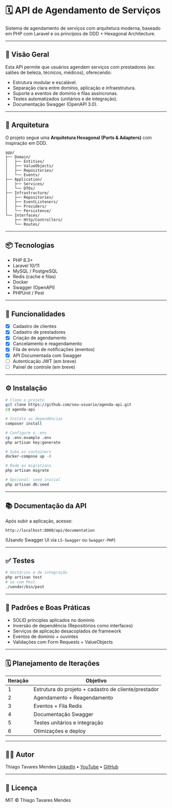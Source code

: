# 🗓️ API de Agendamento de Serviços

Sistema de agendamento de serviços com arquitetura moderna, baseado em PHP com Laravel e os princípios de DDD + Hexagonal Architecture.

---

## 🚀 Visão Geral

Esta API permite que usuários agendem serviços com prestadores (ex: salões de beleza, técnicos, médicos), oferecendo:

* Estrutura modular e escalável.
* Separação clara entre domínio, aplicação e infraestrutura.
* Suporte a eventos de domínio e filas assíncronas.
* Testes automatizados (unitários e de integração).
* Documentação Swagger (OpenAPI 3.0).

---

## 🧱 Arquitetura

O projeto segue uma **Arquitetura Hexagonal (Ports & Adapters)** com inspiração em DDD.

```
app/
├── Domain/
│   ├── Entities/
│   ├── ValueObjects/
│   ├── Repositories/
│   └── Events/
├── Application/
│   ├── Services/
│   └── DTOs/
├── Infrastructure/
│   ├── Repositories/
│   ├── EventListeners/
│   ├── Providers/
│   └── Persistence/
└── Interfaces/
    ├── Http/Controllers/
    └── Routes/
```

---

## 📦 Tecnologias

* PHP 8.3+
* Laravel 10/11
* MySQL / PostgreSQL
* Redis (cache e filas)
* Docker
* Swagger (OpenAPI)
* PHPUnit / Pest

---

## 🥪 Funcionalidades

* [x] Cadastro de clientes
* [x] Cadastro de prestadores
* [x] Criação de agendamento
* [x] Cancelamento e reagendamento
* [x] Fila de envio de notificações (eventos)
* [x] API Documentada com Swagger
* [ ] Autenticação JWT (em breve)
* [ ] Painel de controle (em breve)

---

## ⚙️ Instalação

```bash
# Clone o projeto
git clone https://github.com/seu-usuario/agenda-api.git
cd agenda-api

# Instale as dependências
composer install

# Configure o .env
cp .env.example .env
php artisan key:generate

# Suba os containers
docker-compose up -d

# Rode as migrations
php artisan migrate

# Opcional: seed inicial
php artisan db:seed
```

---

## 📚 Documentação da API

Após subir a aplicação, acesse:

```
http://localhost:8000/api/documentation
```

(Usando Swagger UI via `L5-Swagger` ou `Swagger-PHP`)

---

## ✅ Testes

```bash
# Unitários e de integração
php artisan test
# ou com Pest
./vendor/bin/pest
```

---

## 📌 Padrões e Boas Práticas

* SOLID principles aplicados no domínio
* Inversão de dependência (Repositórios como interfaces)
* Serviços de aplicação desacoplados de framework
* Eventos de domínio + ouvintes
* Validações com Form Requests + ValueObjects

---

## 🗓️ Planejamento de Iterações

| Iteração | Objetivo                                             |
| -------- | ---------------------------------------------------- |
| 1        | Estrutura do projeto + cadastro de cliente/prestador |
| 2        | Agendamento + Reagendamento                          |
| 3        | Eventos + Fila Redis                                 |
| 4        | Documentação Swagger                                 |
| 5        | Testes unitários e integração                        |
| 6        | Otimizações e deploy                                 |

---

## 🧑‍💻 Autor

Thiago Tavares Mendes
[LinkedIn](https://linkedin.com/in/thiagotavares) • [YouTube](https://youtube.com/@thiagotavares) • [GitHub](https://github.com/thiagotavares)

---

## 📝 Licença

MIT © Thiago Tavares Mendes
